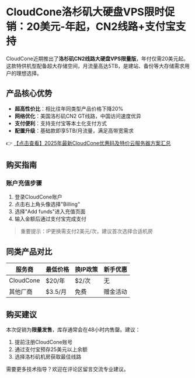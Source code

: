 # CloudCone洛杉矶大硬盘VPS限时促销：20美元-年起，CN2线路+支付宝支持

CloudCone近期推出了**洛杉矶CN2线路大硬盘VPS限量版**，年付仅需20美元起。这款特供机型配备超大存储空间，月流量高达5TB，是建站、备份等大存储需求用户的理想选择。

## 产品核心优势

- **超高性价比**：相比往年同类型产品价格下降20%
- **网络优化**：美国洛杉矶CN2 GT线路，中国访问速度优异
- **支付便利**：支持支付宝等本土化支付方式
- **配置升级**：基础款即享5TB/月流量，满足高带宽需求

👉 [【点击查看】2025年最新CloudCone优惠码及特价云服务器方案汇总](https://bit.ly/Cloudcone)

## 购买指南

### 账户充值步骤
1. 登录CloudCone账户
2. 点击右上角头像选择"Billing"
3. 选择"Add funds"进入充值页面
4. 输入金额后通过支付宝完成支付

> 重要提示：IP更换需支付2美元/次，建议首次选择合适机房

## 同类产品对比

| 服务商   | 最低价格 | 换IP政策 | 新手优惠 |
|----------|----------|----------|----------|
| CloudCone | $20/年  | $2/次    | 无       |
| 其他厂商  | $3.5/月 | 免费     | 赠金活动 |

## 购买建议

本次促销为**限量发售**，库存通常会在48小时内售罄。建议：
1. 提前注册CloudCone账号
2. 通过支付宝预存25美元以上余额
3. 选择洛杉矶机房获取最佳线路

需要更多技术指导？欢迎在评论区留言交流专业建议。